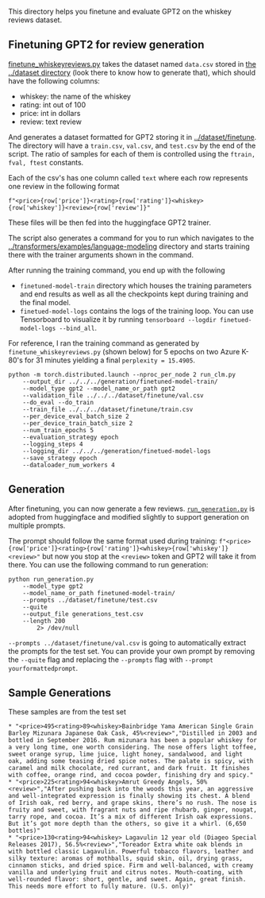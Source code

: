 This directory helps you finetune and evaluate GPT2 on the whiskey reviews dataset.
## Finetuning GPT2 for review generation
[finetune_whiskeyreviews.py](finetune_whiskeyreviews.py) takes the dataset named `data.csv` stored in [the ../dataset directory](../dataset) (look there to know how to generate that), which should have the following columns:
* whiskey: the name of the whiskey
* rating: int out of 100
* price: int in dollars
* review: text review

And generates a dataset formatted for GPT2 storing it in [../dataset/finetune](../dataset/finetune). The directory will have a `train.csv`, `val.csv`, and `test.csv` by the end of the script. The ratio of samples for each of them is controlled using the `ftrain, fval, ftest` constants.

Each of the csv's has one column called `text` where each row represents one review in the following format
```
f"<price>{row['price']}<rating>{row['rating']}<whiskey>{row['whiskey']}<review>{row['review']}"
```

These files will be then fed into the huggingface GPT2 trainer.

The script also generates a command for you to run which navigates to the [../transformers/examples/language-modeling](../transformers/examples/language-modeling) directory and starts training there with the trainer arguments shown in the command.

After running the training command, you end up with the following
* `finetuned-model-train` directory which houses the training parameters and end results as well as all the checkpoints kept during training and the final model.
* `finetued-model-logs` contains the logs of the training loop. You can use Tensorboard to visualize it by running `tensorboard --logdir finetued-model-logs --bind_all`.

For reference, I ran the training command as generated by `finetune_whiskeyreviews.py` (shown below) for 5 epochs on two Azure K-80's for 31 minutes yielding a final `perplexity = 15.4905`.
```
python -m torch.distributed.launch --nproc_per_node 2 run_clm.py
    --output_dir ../../../generation/finetuned-model-train/ 
    --model_type gpt2 --model_name_or_path gpt2 
    --validation_file ../../../dataset/finetune/val.csv 
    --do_eval --do_train 
    --train_file ../../../dataset/finetune/train.csv 
    --per_device_eval_batch_size 2 
    --per_device_train_batch_size 2 
    --num_train_epochs 5 
    --evaluation_strategy epoch 
    --logging_steps 4 
    --logging_dir ../../../generation/finetued-model-logs 
    --save_strategy epoch 
    --dataloader_num_workers 4
```

## Generation
After finetuning, you can now generate a few reviews. [`run_generation.py`](run_generation.py) is adopted from huggingface and modified slightly to support generation on multiple prompts.

The prompt should follow the same format used during training:
`
f"<price>{row['price']}<rating>{row['rating']}<whiskey>{row['whiskey']}<review>"
`
but now you stop at the `<review>` token and GPT2 will take it from there. You can use the following command to run generation:
```
python run_generation.py 
    --model_type gpt2 
    --model_name_or_path finetuned-model-train/ 
    --prompts ../dataset/finetune/test.csv 
    --quite 
    --output_file generations_test.csv 
    --length 200 
        2> /dev/null
```
`--prompts ../dataset/finetune/val.csv` is going to automatically extract the prompts for the test set.
You can provide your own prompt by removing the `--quite` flag and replacing the `--prompts` flag with `--prompt yourformattedprompt`.

## Sample Generations
These samples are from the test set
```
* "<price>495<rating>89<whiskey>Bainbridge Yama American Single Grain Barley Mizunara Japanese Oak Cask, 45%<review>","Distilled in 2003 and bottled in September 2016. Rum mizunara has been a popular whiskey for a very long time, one worth considering. The nose offers light toffee, sweet orange syrup, lime juice, light honey, sandalwood, and light oak, adding some teasing dried spice notes. The palate is spicy, with caramel and milk chocolate, red currant, and dark fruit. It finishes with coffee, orange rind, and cocoa powder, finishing dry and spicy."
* "<price>225<rating>94<whiskey>Amrut Greedy Angels, 50%<review>","After pushing back into the woods this year, an aggressive and well-integrated expression is finally showing its chest. A blend of Irish oak, red berry, and grape skins, there’s no rush. The nose is fruity and sweet, with fragrant nuts and ripe rhubarb, ginger, nougat, tarry rope, and cocoa. It’s a mix of different Irish oak expressions. But it’s got more depth than the others, so give it a whirl. (6,650 bottles)"
* "<price>130<rating>94<whiskey> Lagavulin 12 year old (Diageo Special Releases 2017), 56.5%<review>","Toreador Extra white oak blends in with bottled classic Lagavulin. Powerful tobacco flavors, leather and silky texture: aromas of mothballs, squid skin, oil, drying grass, cinnamon sticks, and dried spice. Firm and well-balanced, with creamy vanilla and underlying fruit and citrus notes. Mouth-coating, with well-rounded flavor: short, gentle, and sweet. Again, great finish. This needs more effort to fully mature. (U.S. only)"
```

